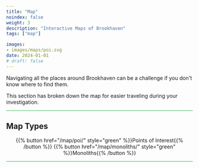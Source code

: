 ```yaml
---
title: "Map"
noindex: false
weight: 3
description: "Interactive Maps of Brookhaven"
tags: ["map"]

images:
- images/maps/poi.svg
date: 2024-01-01
# draft: false
--- 
```



Navigating all the places around Brookhaven can be a challenge if you don't know where to find them. 

This section has broken down the map for easier traveling during your investigation. 


<hr style="background-color: #28b44c" size=8>

## Map Types


<div align="center">{{% button href="/map/poi/" style="green" %}}Points of Interest{{% /button %}} {{% button href="/map/monoliths/" style="green" %}}Monoliths{{% /button %}}</div>


<hr style="background-color: #28b44c" size=8>